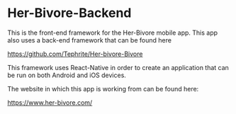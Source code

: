 # Her-Bivore-Backend

This is the front-end framework for the Her-Bivore mobile app. This app also uses a back-end framework that can be found here

https://github.com/Tephrite/Her-bivore-Bivore

This framework uses React-Native in order to create an application that can be run on both Android and iOS devices.

The website in which this app is working from can be found here:

https://www.her-bivore.com/